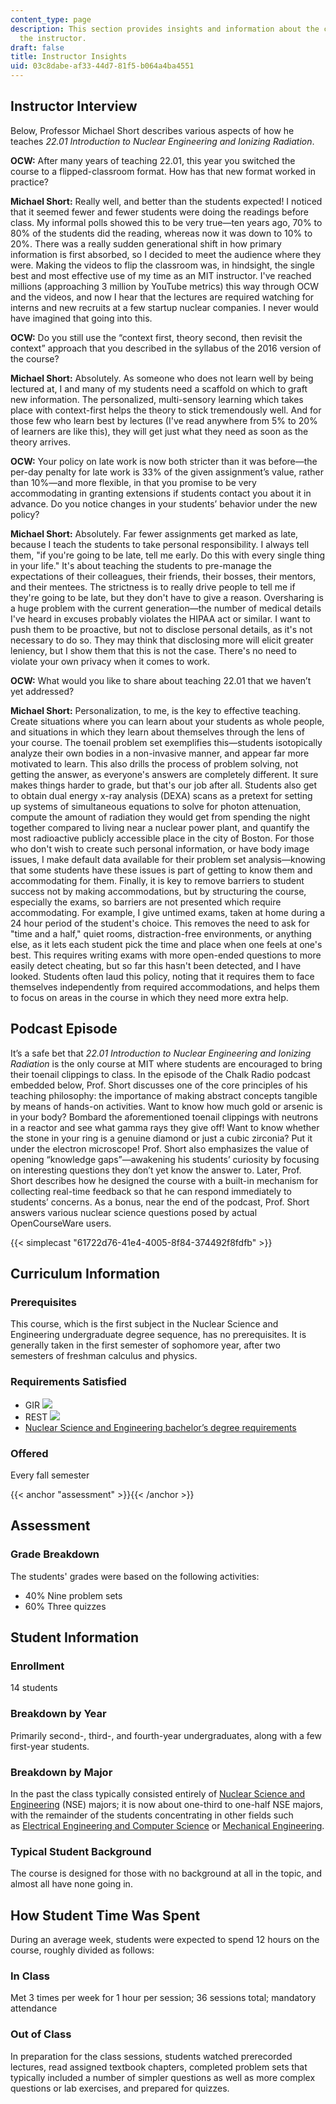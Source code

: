```yaml
---
content_type: page
description: This section provides insights and information about the course from
  the instructor.
draft: false
title: Instructor Insights
uid: 03c8dabe-af33-44d7-81f5-b064a4ba4551
---
```

## Instructor Interview

Below, Professor Michael Short describes various aspects of how he teaches *22.01 Introduction to Nuclear Engineering and Ionizing Radiation*.

**OCW:** After many years of teaching 22.01, this year you switched the course to a flipped-classroom format. How has that new format worked in practice? 

**Michael Short:** Really well, and better than the students expected! I noticed that it seemed fewer and fewer students were doing the readings before class. My informal polls showed this to be very true—ten years ago, 70% to 80% of the students did the reading, whereas now it was down to 10% to 20%. There was a really sudden generational shift in how primary information is first absorbed, so I decided to meet the audience where they were. Making the videos to flip the classroom was, in hindsight, the single best and most effective use of my time as an MIT instructor. I've reached millions (approaching 3 million by YouTube metrics) this way through OCW and the videos, and now I hear that the lectures are required watching for interns and new recruits at a few startup nuclear companies. I never would have imagined that going into this.

**OCW:** Do you still use the “context first, theory second, then revisit the context” approach that you described in the syllabus of the 2016 version of the course? 

**Michael Short:** Absolutely. As someone who does not learn well by being lectured at, I and many of my students need a scaffold on which to graft new information. The personalized, multi-sensory learning which takes place with context-first helps the theory to stick tremendously well. And for those few who learn best by lectures (I've read anywhere from 5% to 20% of learners are like this), they will get just what they need as soon as the theory arrives.

**OCW:** Your policy on late work is now both stricter than it was before—the per-day penalty for late work is 33% of the given assignment’s value, rather than 10%—and more flexible, in that you promise to be very accommodating in granting extensions if students contact you about it in advance. Do you notice changes in your students’ behavior under the new policy?

**Michael Short:** Absolutely. Far fewer assignments get marked as late, because I teach the students to take personal responsibility. I always tell them, "if you're going to be late, tell me early. Do this with every single thing in your life." It's about teaching the students to pre-manage the expectations of their colleagues, their friends, their bosses, their mentors, and their mentees. The strictness is to really drive people to tell me if they're going to be late, but they don't have to give a reason. Oversharing is a huge problem with the current generation—the number of medical details I've heard in excuses probably violates the HIPAA act or similar. I want to push them to be proactive, but not to disclose personal details, as it's not necessary to do so. They may think that disclosing more will elicit greater leniency, but I show them that this is not the case. There's no need to violate your own privacy when it comes to work.

**OCW:** What would you like to share about teaching 22.01 that we haven’t yet addressed?

**Michael Short:** Personalization, to me, is the key to effective teaching. Create situations where you can learn about your students as whole people, and situations in which they learn about themselves through the lens of your course. The toenail problem set exemplifies this—students isotopically analyze their own bodies in a non-invasive manner, and appear far more motivated to learn. This also drills the process of problem solving, not getting the answer, as everyone's answers are completely different. It sure makes things harder to grade, but that's our job after all. Students also get to obtain dual energy x-ray analysis (DEXA) scans as a pretext for setting up systems of simultaneous equations to solve for photon attenuation, compute the amount of radiation they would get from spending the night together compared to living near a nuclear power plant, and quantify the most radioactive publicly accessible place in the city of Boston. For those who don't wish to create such personal information, or have body image issues, I make default data available for their problem set analysis—knowing that some students have these issues is part of getting to know them and accommodating for them. Finally, it is key to remove barriers to student success not by making accommodations, but by structuring the course, especially the exams, so barriers are not presented which require accommodating. For example, I give untimed exams, taken at home during a 24 hour period of the student's choice. This removes the need to ask for "time and a half," quiet rooms, distraction-free environments, or anything else, as it lets each student pick the time and place when one feels at one's best. This requires writing exams with more open-ended questions to more easily detect cheating, but so far this hasn't been detected, and I have looked. Students often laud this policy, noting that it requires them to face themselves independently from required accommodations, and helps them to focus on areas in the course in which they need more extra help.

## Podcast Episode

It’s a safe bet that *22.01 Introduction to Nuclear Engineering and Ionizing Radiation* is the only course at MIT where students are encouraged to bring their toenail clippings to class. In the episode of the Chalk Radio podcast embedded below, Prof. Short discusses one of the core principles of his teaching philosophy: the importance of making abstract concepts tangible by means of hands-on activities. Want to know how much gold or arsenic is in your body? Bombard the aforementioned toenail clippings with neutrons in a reactor and see what gamma rays they give off! Want to know whether the stone in your ring is a genuine diamond or just a cubic zirconia? Put it under the electron microscope! Prof. Short also emphasizes the value of opening “knowledge gaps”—awakening his students’ curiosity by focusing on interesting questions they don’t yet know the answer to. Later, Prof. Short describes how he designed the course with a built-in mechanism for collecting real-time feedback so that he can respond immediately to students’ concerns. As a bonus, near the end of the podcast, Prof. Short answers various nuclear science questions posed by actual OpenCourseWare users. 

{{< simplecast "61722d76-41e4-4005-8f84-374492f8fdfb" >}}

## Curriculum Information

### Prerequisites

This course, which is the first subject in the Nuclear Science and Engineering undergraduate degree sequence, has no prerequisites. It is generally taken in the first semester of sophomore year, after two semesters of freshman calculus and physics.

### Requirements Satisfied

- GIR ![](/images/educator/icon-question-gir.png)
- REST ![](/images/educator/icon-question-rest.png)
- [Nuclear Science and Engineering bachelor’s degree requirements](http://catalog.mit.edu/degree-charts/nuclear-science-engineering-course-22/)

### Offered

Every fall semester

{{< anchor "assessment" >}}{{< /anchor >}}

## Assessment

### Grade Breakdown

The students' grades were based on the following activities:

- 40% Nine problem sets
- 60% Three quizzes

## Student Information

### Enrollment

14 students

### Breakdown by Year

Primarily second-, third-, and fourth-year undergraduates, along with a few first-year students.

### Breakdown by Major

In the past the class typically consisted entirely of [Nuclear Science and Engineering](http://web.mit.edu/nse/) (NSE) majors; it is now about one-third to one-half NSE majors, with the remainder of the students concentrating in other fields such as [Electrical Engineering and Computer Science](https://www.eecs.mit.edu/) or [Mechanical Engineering](http://meche.mit.edu/education/undergraduate/course-2).

### Typical Student Background

The course is designed for those with no background at all in the topic, and almost all have none going in.

## How Student Time Was Spent

During an average week, students were expected to spend 12 hours on the course, roughly divided as follows:

### In Class

Met 3 times per week for 1 hour per session; 36 sessions total; mandatory attendance

### Out of Class

In preparation for the class sessions, students watched prerecorded lectures, read assigned textbook chapters, completed problem sets that typically included a number of simpler questions as well as more complex questions or lab exercises, and prepared for quizzes.